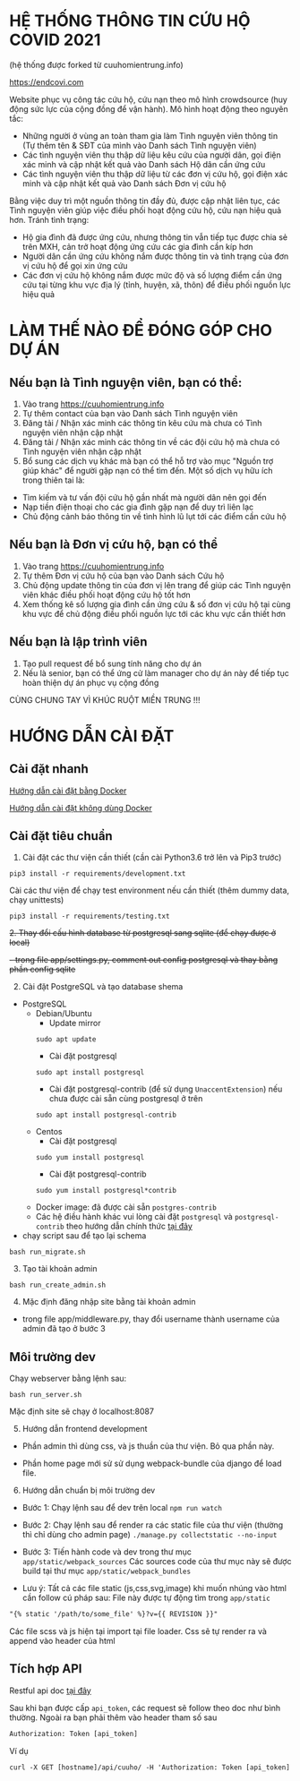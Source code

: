 # HỆ THỐNG THÔNG TIN CỨU HỘ COVID 2021 

(hệ thống được forked từ cuuhomientrung.info) 

https://endcovi.com 

Website phục vụ công tác cứu hộ, cứu nạn theo mô hình crowdsource (huy động sức lực của cộng đồng để vận hành). Mô hình hoạt động theo nguyên tắc:

- Những người ở vùng an toàn tham gia làm Tình nguyện viên thông tin (Tự thêm tên & SĐT của mình vào Danh sách Tình nguyện viên)
- Các tình nguyện viên thu thập dữ liệu kêu cứu của người dân, gọi điện xác minh và cập nhật kết quả vào Danh sách Hộ dân cần ứng cứu
- Các tình nguyện viên thu thập dữ liệu từ các đơn vị cứu hộ, gọi điện xác minh và cập nhật kết quả vào Danh sách Đơn vị cứu hộ

Bằng việc duy trì một nguồn thông tin đầy đủ, được cập nhật liên tục, các Tình nguyện viên giúp việc điều phối hoạt động cứu hộ, cứu nạn hiệu quả hơn. Tránh tình trạng:

- Hộ gia đình đã được ứng cứu, nhưng thông tin vẫn tiếp tục được chia sẻ trên MXH, cản trở hoạt động ứng cứu các gia đình cần kíp hơn
- Người dân cần ứng cứu không nắm được thông tin và tình trạng của đơn vị cứu hộ để gọi xin ứng cứu
- Các đơn vị cứu hộ không nắm được mức độ và số lượng điểm cần ứng cứu tại từng khu vực địa lý (tỉnh, huyện, xã, thôn) để điều phối nguồn lực hiệu quả

# LÀM THẾ NÀO ĐỂ ĐÓNG GÓP CHO DỰ ÁN

## Nếu bạn là Tình nguyện viên, bạn có thể:

1. Vào trang https://cuuhomientrung.info
2. Tự thêm contact của bạn vào Danh sách Tình nguyện viên
3. Đăng tải / Nhận xác minh các thông tin kêu cứu mà chưa có Tình nguyện viên nhận cập nhật
4. Đăng tải / Nhận xác minh các thông tin về các đội cứu hộ mà chưa có Tình nguyện viên nhận cập nhật
5. Bổ sung các dịch vụ khác mà bạn có thể hỗ trợ vào mục "Nguồn trợ giúp khác" để người gặp nạn có thể tìm đến. Một số dịch vụ hữu ích trong thiên tai là:

- Tìm kiếm và tư vấn đội cứu hộ gần nhất mà người dân nên gọi đến
- Nạp tiền điện thoại cho các gia đình gặp nạn để duy trì liên lạc
- Chủ động cảnh báo thông tin về tình hình lũ lụt tới các điểm cần cứu hộ

## Nếu bạn là Đơn vị cứu hộ, bạn có thể

1. Vào trang https://cuuhomientrung.info
2. Tự thêm Đơn vị cứu hộ của bạn vào Danh sách Cứu hộ
3. Chủ động update thông tin của đơn vị lên trang để giúp các Tình nguyện viên khác điều phối hoạt động cứu hộ tốt hơn
4. Xem thống kê số lượng gia đình cần ứng cứu & số đơn vị cứu hộ tại cùng khu vực để chủ động điều phối nguồn lực tới các khu vực cần thiết hơn

## Nếu bạn là lập trình viên

1. Tạo pull request để bổ sung tính năng cho dự án
2. Nếu là senior, bạn có thể ứng cử làm manager cho dự án này để tiếp tục hoàn thiện dự án phục vụ cộng đồng

CÙNG CHUNG TAY VÌ KHÚC RUỘT MIỀN TRUNG !!!

# HƯỚNG DẪN CÀI ĐẶT

## Cài đặt nhanh

[Hướng dẫn cài đặt bằng Docker](docs/installation-using-docker/SET_UP_DOCKER.md)

[Hướng dẫn cài đặt không dùng Docker](docs/INSTALLATION.md)

## Cài đặt tiêu chuẩn

1. Cài đặt các thư viện cần thiết (cần cài Python3.6 trở lên và Pip3 trước)

```
pip3 install -r requirements/development.txt
```
Cài các thư viện để chạy test environment nếu cần thiết (thêm dummy data, chạy unittests)
```
pip3 install -r requirements/testing.txt
```

~~2. Thay đổi cấu hình database từ postgresql sang sqlite (để chạy được ở local)~~

~~- trong file app/settings.py, comment out config postgresql và thay bằng phần config sqlite~~

2. Cài đặt PostgreSQL và tạo database shema

- PostgreSQL
  - Debian/Ubuntu
    - Update mirror
    ```
    sudo apt update
    ```
    - Cài đặt postgresql
    ```
    sudo apt install postgresql
    ```
    - Cài đặt postgresql-contrib (để sử dụng `UnaccentExtension`) nếu chưa được cài sẵn cùng postgresql ở trên
    ```
    sudo apt install postgresql-contrib
    ```
  - Centos
    - Cài đặt postgresql
    ```
    sudo yum install postgresql
    ```
    - Cài đặt postgresql-contrib
    ```
    sudo yum install postgresql*contrib
    ```
  - Docker image: đã được cài sẵn `postgres-contrib`
  - Các hệ điều hành khác vui lòng cài đặt `postgresql` và `postgresql-contrib` theo hướng dẫn chính thức [tại đây](https://www.postgresql.org/download/)
- chạy script sau để tạo lại schema

```
bash run_migrate.sh
```

3. Tạo tài khoản admin

```
bash run_create_admin.sh
```

4. Mặc định đăng nhập site bằng tài khoản admin

- trong file app/middleware.py, thay đổi username thành username của admin đã tạo ở bước 3

## Môi trường dev

Chạy webserver bằng lệnh sau:

```
bash run_server.sh
```

Mặc định site sẽ chạy ở localhost:8087

5. Hướng dẫn frontend development

- Phần admin thì dùng css, và js thuần của thư viện. Bỏ qua phần này.

- Phần home page mới sử sử dụng webpack-bundle của django để load file.

6. Hướng dẫn chuẩn bị môi trường dev

- Bước 1:
  Chạy lệnh sau để dev trên local `npm run watch`

- Bước 2:
  Chạy lệnh sau để render ra các static file của thư viện (thường thì chỉ dùng cho admin page)
  `./manage.py collectstatic --no-input`

- Bước 3:
  Tiến hành code và dev trong thư mục `app/static/webpack_sources`
  Các sources code của thư mục này sẽ được build tại thư mục `app/static/webpack_bundles`

- Lưu ý:
  Tất cả các file static (js,css,svg,image) khi muốn nhúng vào html cần follow cú pháp sau:
  File này được tự động tìm trong `app/static`

```html
"{% static '/path/to/some_file' %}?v={{ REVISION }}"
```

Các file scss và js hiện tại import tại file loader. Css sẽ tự render ra và append vào header của html

## Tích hợp API

Restful api doc [tại đây](https://cuuhomientrung.info/api/)

Sau khi bạn được cấp `api_token`, các request sẽ follow theo doc như bình thường. Ngoài ra bạn phải thêm vào header tham số sau

```html
Authorization: Token [api_token]
```

Ví dụ

```html
curl -X GET [hostname]/api/cuuho/ -H 'Authorization: Token [api_token]'
```
